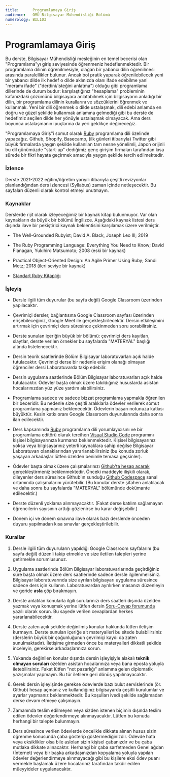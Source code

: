 ```yaml
---
title:      Programlamaya Giriş
audience:   OMÜ Bilgisayar Mühendisliği Bölümü
numerology: BIL103
---
```


# Programlamaya Giriş

Bu derste, Bilgisayar Mühendisliği mesleğinin en temel becerisi olan "Programlama"yı giriş seviyesinde öğrenmeniz
hedeflenmektedir.  Bir programlama dilinin öğrenilmesiyle, olağan bir yabancı dilin öğrenilmesi arasında paralellikler
bulunur.  Ancak bol pratik yaparak öğrenilebilecek yeni bir yabancı dilde ilk hedef o dilde aklınızda olanı ifade
edebilme yani "meramı ifade" ("derdini/isteğini anlatma") olduğu gibi programlama dillerinde de durum budur:
karşılaştığınız "hesaplama" probleminin kafanızdaki çözümünü bilgisayara anlatabilmek için bilgisayarın anladığı bir
dilin, bir programlama dilinin kurallarını ve sözcüklerini öğrenmek ve kullanmak.  Yeni bir dili öğrenmek o dilde
ustalaşmak, dili edebi anlamda en doğru ve güzel şekilde kullanmak anlamına gelmediği gibi bu derste de hedefimiz
seçilen dilde her yönüyle ustalaşmak olmayacak.  Ama ders boyunca ustalaşmanın ipuçlarına da yeri geldikçe değineceğiz.

"Programlamaya Giriş"i somut olarak [Ruby](https://www.ruby-lang.org/tr/) programlama dili özelinde yapacağız. Github,
Shopify, Basecamp, (ilk günleri itibarıyla) Twitter gibi büyük firmalarda yaygın şekilde kullanılan tam nesne yönelimli,
Japon orijinli bu dil günümüzde "start-up" dediğimiz genç girişim firmaları tarafından kısa sürede bir fikri hayata
geçirmek amacıyla yaygın şekilde tercih edilmektedir.

### İzlence

Derste 2021-2022 eğitim/öğretim yarıyılı itibarıyla çeşitli revizyonlar planlandığından ders izlencesi (Syllabus) zaman
içinde netleşecektir.  Bu sayfaları düzenli olarak kontrol etmeyi unutmayın.

### Kaynaklar

Derslerde rijit olarak izleyeceğimiz bir kaynak kitap bulunmuyor.  Var olan kaynakların da büyük bir bölümü İngilizce.
Aşağıdaki kaynak listesi ders dışında ilave bir pekiştirici kaynak beklentisini karşılamak üzere verilmiştir.

- The Well-Grounded Rubyist; David A. Black, Joseph Leo III; 2019

- The Ruby Programming Language: Everything You Need to Know; David Flanagan, Yukihiro Matsumoto; 2008 (eski bir kaynak)

- Practical Object-Oriented Design: An Agile Primer Using Ruby; Sandi Metz; 2018 (ileri seviye bir kaynak)

- [Standart Ruby Kitaplığı](https://ruby-doc.org/)

### İşleyiş

- Dersle ilgili tüm duyurular (bu sayfa değil) Google Classroom üzerinden yapılacaktır.

- Çevrimiçi dersler, bağlantısına Google Classroom sayfası üzerinden erişebileceğiniz, Google Meet ile
  gerçekleştirilecektir. Dersin etkileşimini artırmak için çevrimiçi ders süresince çekinmeden soru sorabilirsiniz.

- Derste sunulan içeriğin büyük bir bölümü: çevrimiçi ders kayıtları, slaytlar, derste verilen örnekler bu sayfalarda
  "MATERYAL" başlığı altında listelenecektir.

- Dersin teorik saatlerinde Bölüm Bilgisayar laboratuvarları açık halde tutulacaktır.  Çevrimiçi derse bir nedenle
  erişim olanağı olmayan öğrenciler dersi Laboratuvarda takip edebilir.

- Dersin uygulama saatlerinde Bölüm Bilgisayar laboratuvarları açık halde tutulacaktır.  Ödevler başta olmak üzere
  takıldığınız hususlarda asistan hocalarınızdan yüz yüze yardım alabilirsiniz.

- Programlama sadece ve sadece bizzat programlama yapmakla öğrenilen bir beceridir.  Bu nedenle size çeşitli aralıklarla
  ödevler verilerek somut programlama yapmanız beklenecektir.  Ödevlerin başarı notunuza katkısı büyüktür.  Kesin katkı
  oranı Google Classroom duyurularında daha sonra ilan edilecektir.

- Ders kapsamında [Ruby](https://www.ruby-lang.org/tr/) programlama dili yorumlayıcısını ve bir programlama editörü
  olarak tercihen [Visual Studio Code](https://code.visualstudio.com/) programını kişisel bilgisayarınıza kurmanız
  beklenmektedir.  Kişisel bilgisayarınız yoksa veya bilgisayarınız yeterli kaynaklara sahip değilse Bilgisayar
  Laboratuvarı olanaklarından yararlanabilirsiniz (bu konuda zorluk yaşayan arkadaşlar lütfen özelden benimle temasa
  geçsinler).

- Ödevler başta olmak üzere çalışmalarınızı [Github'ta hesap açarak](https://github.com/signup) gerçekleştirmeniz
  beklenmektedir.  Önceki maddeyle ilişkili olarak, dileyenler ders süresince Github'ın sunduğu [Github
  Codespace](https://github.com/features/codespaces) sanal ortamında çalışmalarını yürütebilir.  (Bu konular derste
  şifahen anlatılacak ve daha sonra bu sayfalarda "MATERYAL" bölümünde dokümante edilecektir.)

- Derste düzenli yoklama alınmayacaktır.  (Fakat derse katılım sağlamayan öğrencilerin sayısının arttığı gözlenirse bu
  karar değişebilir.)

- Dönem içi ve dönem sınavına ilave olarak bazı derslerde önceden duyuru yapılmadan kısa sınavlar gerçekleştirilebilir.

### Kurallar

1. Dersle ilgili tüm duyuruların yapıldığı Google Classroom sayfalarını (bu sayfa değil) düzenli takip etmekle ve size
   iletilen talepleri yerine getirmekle sorumlusunuz.

2. Uygulama saatlerinde Bölüm Bilgisayar laboratuvarlarında geçirdiğiniz süre başta olmak üzere ders saatlerinde sadece
   dersle ilgilenmelisiniz.   Bilgisayar laboratuvarında size ayrılan bilgisayarı uygulama süresince sadece ders için
   kullanın.  Laboratuvardan ayrılırken masanızı düzenleyin ve geride **asla** çöp bırakmayın.

3. Derste anlatılan konularla ilgili sorularınızı ders saatleri dışında özelden yazmak veya konuşmak yerine lütfen dersin
   [Soru-Cevap forumunda](https://github.com/roktas/classroom/discussions/categories/programlamaya-giri%C5%9F-om%C3%BC-bilgisayar-m%C3%BChendisli%C4%9Fi-b%C3%B6l%C3%BCm%C3%BC)
   yazılı olarak sorun.  Bu sayede verilen cevaplardan herkes yararlanabilecektir.

4. Derste zaten açık şekilde değinilmiş konular hakkında lütfen iletişim kurmayın.  Derste sunulan içeriğe ait
   materyalleri bu sitede bulabilirsiniz (derslerin büyük bir çoğunluğunun çevrimiçi kaydı da zaten sunulmaktadır).
   İletişime girmeden önce bu materyalleri dikkatli şekilde inceleyin, gerekirse arkadaşlarınıza sorun.

5. Yukarıda değinilen konular dışında dersin işleyişiyle alakalı **teknik olmayan soruları** özelden asistan hocalarınıza
   veya bana eposta yoluyla iletebilirsiniz.  Fakat lütfen "not pazarlığı" anlamına gelen diplomatik yazışmalar yapmayın.
   Bu tür iletilere geri dönüş yapılmayacaktır.

6. Gerek dersin işleyişinde gerekse ödevlerde bazı bulut servislerinde (ör. Github) hesap açmanız ve kullandığınız
   bilgisayarda çeşitli kurulumlar ve ayarlar yapmanız beklenmektedir.  Bu koşulları ivedi şekilde sağlamadan derse
   devam etmeye çalışmayın.

7. Zamanında teslim edilmeyen veya sizden istenen biçimin dışında teslim edilen ödevler değerlendirmeye alınmayacaktır.
   Lütfen bu konuda herhangi bir talepte bulunmayın.

8. Ders süresince verilen ödevlerde öncelikle dikkate alınan husus sizin öğrenme konusunda çaba gösterip
   göstermediğinizdir.  Ödevde hata veya eksiklikler olsa bile aslolan sizin kişisel çabanızdır ve bu çaba mutlaka
   dikkate alınacaktır.  Herhangi bir çaba sarfetmeden Genel ağdan (İnternet) veya bir başka arkadaşınızdan kopyalama
   yoluyla yapılan ödevler değerlendirmeye alınmayacağı gibi bu kişilere eksi ödev puanı vermekle başlamak üzere
   hocalarınız tarafından takdir edilen müeyyideler uygulanacaktır.
